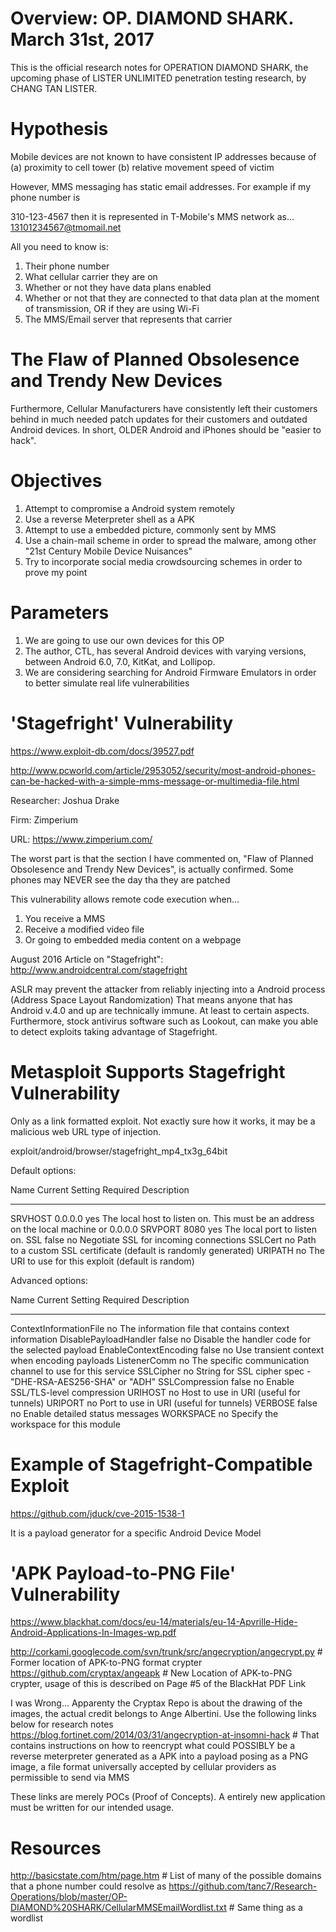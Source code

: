 # Overview: OP. DIAMOND SHARK. March 31st, 2017
This is the official research notes for OPERATION DIAMOND SHARK, the upcoming phase of LISTER UNLIMITED penetration testing research, by CHANG TAN LISTER.

# Hypothesis
Mobile devices are not known to have consistent IP addresses because of (a) proximity to cell tower (b) relative movement speed of victim

However, MMS messaging has static email addresses. For example if my phone number is 

310-123-4567 then it is represented in T-Mobile's MMS network as...
13101234567@tmomail.net

All you need to know is:

1. Their phone number
2. What cellular carrier they are on
3. Whether or not they have data plans enabled
4. Whether or not that they are connected to that data plan at the moment of transmission, OR if they are using Wi-Fi
5. The MMS/Email server that represents that carrier

# The Flaw of Planned Obsolesence and Trendy New Devices
Furthermore, Cellular Manufacturers have consistently left their customers behind in much needed patch updates for their customers and outdated Android devices. In short, OLDER Android and iPhones should be "easier to hack".

# Objectives

1. Attempt to compromise a Android system remotely
2. Use a reverse Meterpreter shell as a APK
3. Attempt to use a embedded picture, commonly sent by MMS
4. Use a chain-mail scheme in order to spread the malware, among other "21st Century Mobile Device Nuisances"
5. Try to incorporate social media crowdsourcing schemes in order to prove my point

# Parameters

1. We are going to use our own devices for this OP
2. The author, CTL, has several Android devices with varying versions, between Android 6.0, 7.0, KitKat, and Lollipop.
3. We are considering searching for Android Firmware Emulators in order to better simulate real life vulnerabilities

# 'Stagefright' Vulnerability
https://www.exploit-db.com/docs/39527.pdf

http://www.pcworld.com/article/2953052/security/most-android-phones-can-be-hacked-with-a-simple-mms-message-or-multimedia-file.html

Researcher: Joshua Drake

Firm: Zimperium

URL: https://www.zimperium.com/

The worst part is that the section I have commented on, "Flaw of Planned Obsolesence and Trendy New Devices", is actually confirmed. Some phones may NEVER see the day tha they are patched

This vulnerability allows remote code execution when...
1. You receive a MMS
2. Receive a modified video file
3. Or going to embedded media content on a webpage

August 2016 Article on "Stagefright": http://www.androidcentral.com/stagefright

ASLR may prevent the attacker from reliably injecting into a Android process (Address Space Layout Randomization)
That means anyone that has Android v.4.0 and up are technically immune. At least to certain aspects.
Furthermore, stock antivirus software such as Lookout, can make you able to detect exploits taking advantage of Stagefright.

# Metasploit Supports Stagefright Vulnerability
Only as a link formatted exploit. Not exactly sure how it works, it may be a malicious web URL type of injection. 

exploit/android/browser/stagefright_mp4_tx3g_64bit

Default options:

   Name     Current Setting  Required  Description
   ----     ---------------  --------  -----------
   SRVHOST  0.0.0.0          yes       The local host to listen on. This must be an address on the local machine or 0.0.0.0
   SRVPORT  8080             yes       The local port to listen on.
   SSL      false            no        Negotiate SSL for incoming connections
   SSLCert                   no        Path to a custom SSL certificate (default is randomly generated)
   URIPATH                   no        The URI to use for this exploit (default is random)

Advanced options:

   Name                    Current Setting  Required  Description
   ----                    ---------------  --------  -----------
   ContextInformationFile                   no        The information file that contains context information
   DisablePayloadHandler   false            no        Disable the handler code for the selected payload
   EnableContextEncoding   false            no        Use transient context when encoding payloads
   ListenerComm                             no        The specific communication channel to use for this service
   SSLCipher                                no        String for SSL cipher spec - "DHE-RSA-AES256-SHA" or "ADH"
   SSLCompression          false            no        Enable SSL/TLS-level compression
   URIHOST                                  no        Host to use in URI (useful for tunnels)
   URIPORT                                  no        Port to use in URI (useful for tunnels)
   VERBOSE                 false            no        Enable detailed status messages
   WORKSPACE                                no        Specify the workspace for this module

# Example of Stagefright-Compatible Exploit
https://github.com/jduck/cve-2015-1538-1

It is a payload generator for a specific Android Device Model

# 'APK Payload-to-PNG File' Vulnerability
https://www.blackhat.com/docs/eu-14/materials/eu-14-Apvrille-Hide-Android-Applications-In-Images-wp.pdf

http://corkami.googlecode.com/svn/trunk/src/angecryption/angecrypt.py # Former location of APK-to-PNG format crypter
https://github.com/cryptax/angeapk # New Location of APK-to-PNG crypter, usage of this is described on Page #5 of the BlackHat PDF Link

I was Wrong... Apparenty the Cryptax Repo is about the drawing of the images, the actual credit belongs to Ange Albertini. Use the following links below for research notes
https://blog.fortinet.com/2014/03/31/angecryption-at-insomni-hack # That contains instructions on how to reencrypt what could POSSIBLY be a reverse meterpreter generated as a APK into a payload posing as a PNG image, a file format universally accepted by cellular providers as permissible to send via MMS

These links are merely POCs (Proof of Concepts). A entirely new application must be written for our intended usage. 


# Resources

http://basicstate.com/htm/page.htm # List of many of the possible domains that a phone number could resolve as
https://github.com/tanc7/Research-Operations/blob/master/OP-DIAMOND%20SHARK/CellularMMSEmailWordlist.txt # Same thing as a wordlist

